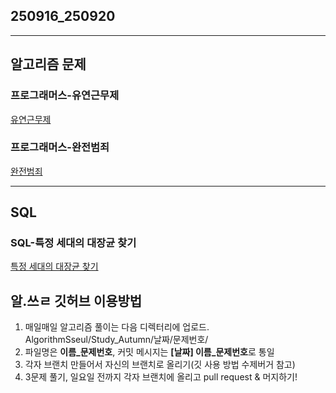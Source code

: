 ## 250916_250920
---

## 알고리즘 문제

### 프로그래머스-유연근무제
[유연근무제](https://school.programmers.co.kr/learn/courses/30/lessons/388351)

### 프로그래머스-완전범죄
[완전범죄](https://school.programmers.co.kr/learn/courses/30/lessons/389480)

---
## SQL

### SQL-특정 세대의 대장균 찾기
[특정 세대의 대장균 찾기](https://school.programmers.co.kr/learn/courses/30/lessons/301650)


## 알.쓰ㄹ 깃허브 이용방법
1. 매일매일 알고리즘 풀이는 다음 디렉터리에 업로드. AlgorithmSseul/Study_Autumn/날짜/문제번호/
2. 파일명은 **이름_문제번호**, 커밋 메시지는 **[날짜] 이름_문제번호**로 통일
3. 각자 브랜치 만들어서 자신의 브랜치로 올리기(깃 사용 방법 수제버거 참고)
4. 3문제 풀기, 일요일 전까지 각자 브랜치에 올리고 pull request & 머지하기!
